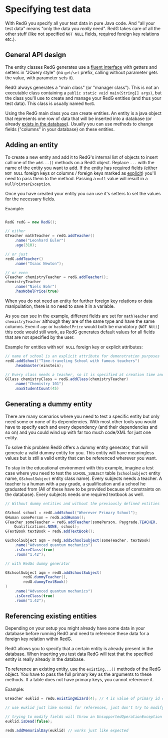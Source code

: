 # Specifying test data

With RedG you specify all your test data in pure Java code. And "all your test data" means 
"only the data you *really* need". RedG takes care of all the other stuff (like not specified `NOT NULL` fields, required
foreign key relations etc.).

## General API design

The entity classes RedG generates use a [fluent interface](https://en.wikipedia.org/wiki/Fluent_interface) with getters and
setters in "JQuery style" (no `get`/`set` prefix, calling without parameter gets the value, with parameter sets it).

RedG  always generates a "main class" (or "manager class"). This is not an executable class containing a 
`public static void main(String[] args)`, but the class you'll use to create and manage your RedG entities (and thus your
test data). This class is usually named `RedG`.

Using the RedG main class you can create entities. An entity is a java object that represents one row of data that will be
inserted into a database (or already [exists in the database](#referencing-existing-entities)). Usually you can use methods
to change fields ("columns" in your database) on these entities.

## Adding an entity

To create a new entity and add it to RedG's internal list of objects to insert call one of the `add...()` methods
on a RedG object. Replace `...` with the name of the entity you want to add. If the entity has required fields (either
`NOT NULL` foreign keys or columns / foreign keys marked as [explicit](customization/generator/explicit_attributes.md)) 
you'll need to pass them to the method. Passing a `null` value will result in a `NullPointerException`.

Once you have created your entity you can use it's setters to set the values for the necessary fields.

Example:
````java

RedG redG = new RedG();

// either 
GTeacher mathTeacher = redG.addTeacher()
    .name("Leonhard Euler")
    .age(310);

// or just
redG.addTeacher()
    .name("Isaac Newton");

// or even
GTeacher chemistryTeacher = redG.addTeacher();
chemistryTeacher
    .name("Niels Bohr")
    .hasNobelPrice(true)
````

When you do not need an entity for further foreign key relations or data manipulation, there is no need to save it 
in a variable.

As you can see in the example, different fields are set for `mathTeacher` and `chemistryTeacher` although they are of the same 
type and have the same columns. Even if `age` or `hasNobelPrice` would both be mandatory (`NOT NULL`) this code would
still work, as RedG generates default values for all fields that are not specified by the user.

Example for entities with `NOT NULL` foreign key or explicit attributes:

````java
// name of school is an explicit attribute for demonstration purposes
redG.addSchool("Time-traveling School with famous teachers")
    .headmaster(einstein);

// Every class needs a teacher, so it is specified at creation time and may not be null
GClass chemistryClass = redG.addClass(chemistryTeacher)
    .name("Chemistry 101")
    .maxStudentCount(45)
````

## Generating a dummy entity

There are many scenarios where you need to test a specific entity but only need some or none of its dependencies.
With most other tools you would have to specify each and every dependency (and their dependencies and so on) and 
you could wind up with far too much code/XML for just one entity.

To solve this problem RedG offers a dummy entity generator, that will generate a valid dummy entity for you. This entity
will have meaningless values but is still a valid entity that can be referenced wherever you want.

To stay in the educational environment with this example, imagine a test case where you need to test the `SCHOOL_SUBJECT` table
(`SchoolSubject` entity name, `GSchoolSubject` entity class name). Every subjects needs a teacher. A teacher is a human
with a pay grade, a qualification and a school he graduated from (All of these have to be provided because of constraints 
on the database). Every subjects needs one required textbook as well.

````java
// Without dummy entities and without the previously defined entities

GSchool school = redG.addSchool("Wherever Primary School");
GHuman somePerson = redG.addHuman();
GTeacher someTeacher = redG.addTeacher(somePerson, Paygrade.TEACHER, 
    Qualifications.NONE, school);
GTextBook textBook = redG.addTextBook();

GSchoolSubject aqm = redg.addSchoolSubject(someTeacher, textBook)
    .name("Advanced quantum mechanics")
    .isCoreClass(true)
    .room("1.42");

// with RedGs dummy generator

GSchoolSubject aqm = redG.addSchoolSubject(
        redG.dummyTeacher(),
        redG.dummyTextBook()
)
    .name("Advanced quantum mechanics")
    .isCoreClass(true)
    .room("1.42");

````

## Referencing existing entities

Depending on your setup you might already have some data in your database before running RedG and need to reference
these data for a foreign key relation within RedG.

RedG allows you to specify that a certain entity is already present in the database. When inserting you test data
RedG will test that the specified entity is really already in the database.

To reference an existing entity, use the `existing...()` methods of the RedG object. You have to pass
the full primary key as the arguments to these methods. If a table does not have primary keys, you cannot reference
it.

Example:
````java
GTeacher euklid = redG.existingWizard(4); // 4 is value of primary id column

// use euklid just like normal for references, just don't try to modify him or read values other the primary keys

// trying to modify fields will throw an UnsupportedOperationException
euklid.isDead(false); 

redG.addMemorialDay(euklid) // works just like expected
````
